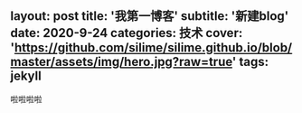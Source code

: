 layout: post
title: '我第一博客'
subtitle: '新建blog'
date: 2020-9-24
categories: 技术
cover: 'https://github.com/silime/silime.github.io/blob/master/assets/img/hero.jpg?raw=true'
tags: jekyll 
---
啦啦啦啦
